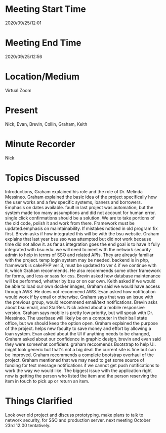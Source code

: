 # Meeting Start Time
2020/09/25/12:01 

# Meeting End Time
2020/09/25/12:56 

# Location/Medium
Virtual Zoom

# Present
Nick, Evan, Brevin, Collin, Graham, Keith
# Minute Recorder
Nick

# Topics Discussed
Introductions, Graham explained his role and the role of Dr. Melinda Messineo. Graham explained the basic idea of the project specifically how the user works and a few specific systems, loaners and borrowers. Emphasis on dates available.
fault in last project was automation, but the system made too many assumptions and did not account for human error. single click confirmations should be a solution. We are to take portions of the old code, polish it and work from there. 
Framework must be updated.emphasis on maintainability. If mistakes noticed in old program fix first. Brevin asks if how integrated this will be with the bsu website. Graham explains that last year bsu sso was attempted but did not work because time did not allow it.
as far as integration goes the end goal is to have it fully integrated with bsu.edu. we will need to meet with the network security admin to help in terms of SSO and related APIs. They are already familiar with the project. 
temp login system may be needed. backend is in php, framework is cakePHP ver 3, must be updated to ver 4 if we continue with it, which Graham recommends. He also recommends some other framework for forms, and less or sass for css. 
Brevin asked how database maintenance will be performed, whether by bsu or on our own. Keith asked if we would be able to load our own docker images, Graham said we would have access through AWS. He does not recommend AWS. Evan asked how notification would work if by email or otherwise. 
Graham says that was an issue with the previous group, would recommend email/text notifications. Brevin asks about bsu email, and StarRes. Nick asked about a mobile responsive version. Graham says mobile is pretty low priority, but will speak with Dr. Messineo. 
The userbase will likely be on a computer in their ball state office, but we should keep the option open. Graham explained the purpose of the project. helps new faculty to save money and effort by allowing a loan system. 
Evan asked about the UI if anything needs to be changed, Graham asked about our confidence in graphic design, brevin and evan said they were somewhat confident. graham reccomends Bootstrap to help UI. might look generic but that's not a big deal. 
the current site is fine but can be improved. Graham recommends a complete bootstrap overhaul of the project. Graham mentioned that we may need to get some source of funding for 
text message notifications if we cannot get push notifications to work the way we would like. The biggest issue with the application right now is getting the person who listed the item and the person reserving the item in touch to pick up or return an item.

# Things Clarified
Look over old project and discuss prototyping. make plans to talk to network security, for SSO and production server. next meeting October 23rd 12:00 tentatively.
